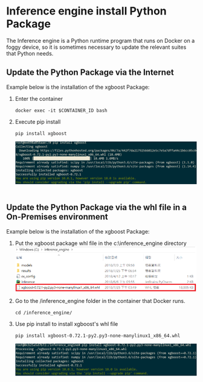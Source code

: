 # Inference engine install Python Package


The Inference engine is a Python runtime program that runs on Docker on a foggy device, so it is sometimes necessary to update the relevant suites that Python needs.

## Update the Python Package via the Internet

Example below is the installation of the xgboost Package:

1. Enter the container
   ```
   docker exec -it $CONTAINER_ID bash
   ```

2. Execute pip install
   ```
   pip install xgboost
   ```
   ![image](../_static/images/inference_engine/pip_install_xgboost.png)
    

## Update the Python Package via the whl file in a On-Premises environment

Example below is the installation of the xgboost Package:

1. Put the xgboost package whl file in the c:\inference_engine directory
![image](../_static/images/inference_engine/whl_path.png)


2. Go to the /inference_engine folder in the container that Docker runs.
   ```
   cd /inference_engine/
   ```

 
3. Use pip install to install xgboost's whl file
   ```
   pip install xgboost-0.72.1-py2.py3-none-manylinux1_x86_64.whl
   ```
   ![image](../_static/images/inference_engine/pip_install_whl.png)
